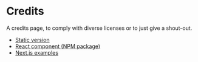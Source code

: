 # Credits

A credits page, to comply with diverse licenses or to just give a shout-out.

* [Static version](https://github.com/SanjoSolutions/credits/tree/main/static)
* [React component (NPM package)](https://www.npmjs.com/package/@sanjo/credits)
* [Next.js examples](https://github.com/SanjoSolutions/credits/tree/main/next.js)
